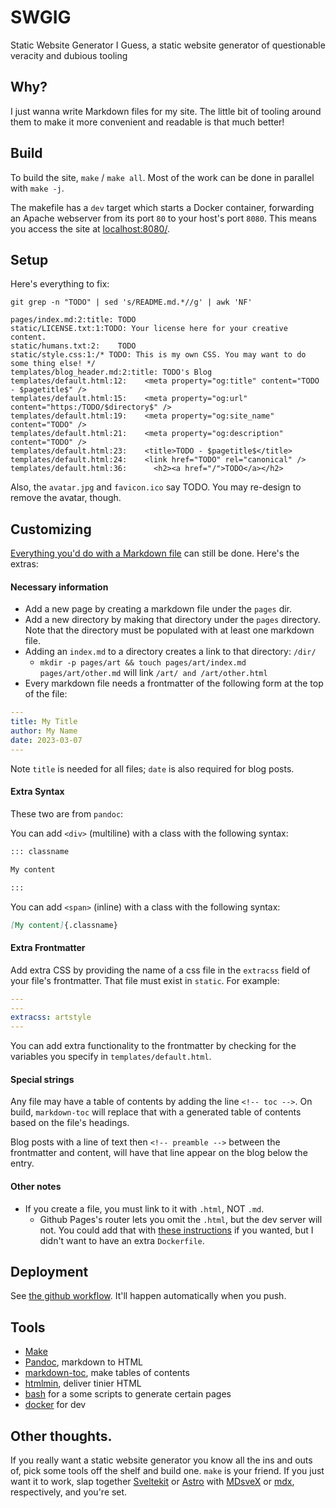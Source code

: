 # SWGIG

Static Website Generator I Guess, a static website generator of questionable veracity and dubious tooling

## Why?

I just wanna write Markdown files for my site. The little bit of tooling around them to make it more convenient and readable is that much better!

## Build

To build the site, `make` / `make all`. Most of the work can be done in parallel with `make -j`.

The makefile has a `dev` target which starts a Docker container, forwarding an Apache webserver from its port `80` to your host's port `8080`. This means you access the site at <localhost:8080/>.

## Setup

Here's everything to fix:

`git grep -n "TODO" | sed 's/README.md.*//g' | awk 'NF'`

```
pages/index.md:2:title: TODO
static/LICENSE.txt:1:TODO: Your license here for your creative content.
static/humans.txt:2:    TODO
static/style.css:1:/* TODO: This is my own CSS. You may want to do some thing else! */
templates/blog_header.md:2:title: TODO's Blog
templates/default.html:12:    <meta property="og:title" content="TODO - $pagetitle$" />
templates/default.html:15:    <meta property="og:url" content="https:/TODO/$directory$" />
templates/default.html:19:    <meta property="og:site_name" content="TODO" />
templates/default.html:21:    <meta property="og:description" content="TODO" />
templates/default.html:23:    <title>TODO - $pagetitle$</title>
templates/default.html:24:    <link href="TODO" rel="canonical" />
templates/default.html:36:      <h2><a href="/">TODO</a></h2>
```

Also, the `avatar.jpg` and `favicon.ico` say TODO. You may re-design to remove the avatar, though.

## Customizing

[Everything you'd do with a Markdown file](https://github.com/adam-p/markdown-here/wiki/Markdown-Cheatsheet) can still be done. Here's the extras:

#### Necessary information

- Add a new page by creating a markdown file under the `pages` dir.
- Add a new directory by making that directory under the `pages` directory. Note that the directory must be populated with at least one markdown file.
- Adding an `index.md` to a directory creates a link to that directory: `/dir/`
  - `mkdir -p pages/art && touch pages/art/index.md pages/art/other.md` will link `/art/ and /art/other.html`
- Every markdown file needs a frontmatter of the following form at the top of the file:

```yml
---
title: My Title
author: My Name
date: 2023-03-07
---
```

Note `title` is needed for all files; `date` is also required for blog posts.

#### Extra Syntax

These two are from `pandoc`:

You can add `<div>` (multiline) with a class with the following syntax:

```md
::: classname

My content

:::
```

You can add `<span>` (inline) with a class with the following syntax:

```md
[My content]{.classname}
```

#### Extra Frontmatter

Add extra CSS by providing the name of a css file in the `extracss` field of your file's frontmatter. That file must exist in `static`. For example:

```yml
---
---
extracss: artstyle
---
```

You can add extra functionality to the frontmatter by checking for the variables you specify in `templates/default.html`.

#### Special strings

Any file may have a table of contents by adding the line `<!-- toc -->`. On build, `markdown-toc` will replace that with a generated table of contents based on the file's headings.

Blog posts with a line of text then `<!-- preamble -->` between the frontmatter and content, will have that line appear on the blog below the entry.

#### Other notes

- If you create a file, you must link to it with `.html`, NOT `.md`.
  - Github Pages's router lets you omit the `.html`, but the dev server will not. You could add that with [these instructions](https://dyclassroom.com/reference-server/how-to-access-web-page-without-file-extension-apache-htaccess-url-rewrite) if you wanted, but I didn't want to have an extra `Dockerfile`.

## Deployment

See [the github workflow](./.github/main.yml). It'll happen automatically when you push.

## Tools

- [Make](https://www.gnu.org/software/make/) <!-- this is so foundational that it's hard to even bother mentioning it -->
- [Pandoc](https://pandoc.org/), markdown to HTML
- [markdown-toc](https://github.com/jonschlinkert/markdown-toc/), make tables of contents
- [htmlmin](https://github.com/mankyd/htmlmin/), deliver tinier HTML
- [bash](https://www.gnu.org/software/bash/) for a some scripts to generate certain pages
- [docker](https://www.docker.com/) for dev

## Other thoughts.

If you really want a static website generator you know all the ins and outs of, pick some tools off the shelf and build one. `make` is your friend. If you just want it to work, slap together [Sveltekit](https://kit.svelte.dev/) or [Astro](https://astro.build/) with [MDsveX](https://github.com/pngwn/MDsveX/) or [mdx](https://github.com/withastro/astro/tree/main/packages/integrations/mdx), respectively, and you're set.
